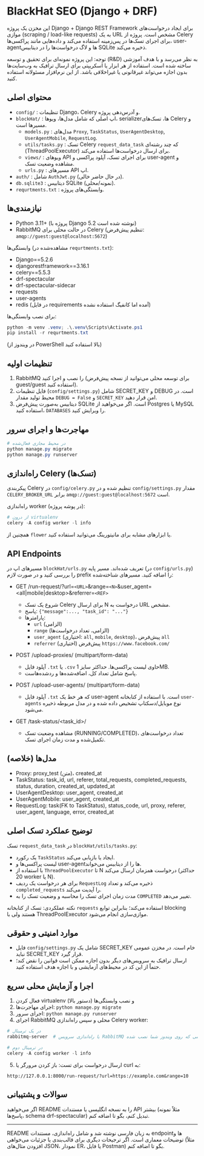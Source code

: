 # BlackHat SEO (Django + DRF)

این مخزن یک پروژه Django + Django REST Framework برای ایجاد درخواست‌های موازی (scraping / load-like requests) به یک URL مشخص است. پروژه از Celery برای اجرای تسک‌ها در پس‌زمینه استفاده می‌کند و داده‌هایی مانند پراکسی‌ها، user-agentها و لاگ درخواست‌ها را در دیتابیس SQLite ذخیره می‌کند.

توجه: این پروژه نمونه‌ای برای تحقیق و توسعه (R&D) به نظر می‌رسد و با هدف آموزشی ساخته شده است. استفاده از هر ابزار یا اسکریپتی برای ارسال ترافیک به وب‌سایت‌ها بدون اجازه می‌تواند غیرقانونی یا غیراخلاقی باشد. از این نرم‌افزار مسئولانه استفاده کنید.

## محتوای اصلی

- `config/` : تنظیمات Django، Celery و آدرس‌دهی پروژه.
- `blockHat/` : اپ اصلی که شامل مدل‌ها، ویوها، serializerها، تسک‌های Celery و مسیرها است.
  - `models.py` : مدل‌های `Proxy`, `TaskStatus`, `UserAgentDesktop`, `UserAgentMobile`, `RequestLog`.
  - `utils/tasks.py` : تسک Celery `request_data_task` که چند رشته‌ای (ThreadPoolExecutor) برای ارسال درخواست‌ها استفاده می‌کند.
  - `views/` : ویوهای API برای اجرای تسک، آپلود پراکسی و user-agent و مشاهده وضعیت تسک.
  - `urls.py` : مسیرهای API اپ.
- `auth/` : شامل `AuthJwt.py` (در حال حاضر خالی).
- `db.sqlite3` : دیتابیس SQLite (نمونه/محلی).
- `requrtments.txt` : وابستگی‌های پروژه.

## نیازمندی‌ها

- Python 3.11+ (پروژه با Django 5.2 نوشته شده است)
- RabbitMQ در حالت محلی برای Celery (تنظیم پیش‌فرض: `amqp://guest:guest@localhost:5672`)

وابستگی‌ها (مشاهده‌شده در `requrtments.txt`):

- Django==5.2.6
- djangorestframework==3.16.1
- celery==5.5.3
- drf-spectacular
- drf-spectacular-sidecar
- requests
- user-agents
- redis (در فایل requirements آمده اما کانفیگ استفاده نشده)

برای نصب وابستگی‌ها:

```powershell
python -m venv .venv; .\.venv\Scripts\Activate.ps1
pip install -r requrtments.txt
```

(در ویندوز از PowerShell بالا استفاده کنید)

## تنظیمات اولیه

1. RabbitMQ را نصب و اجرا کنید (برای توسعه محلی می‌توانید از نسخه پیش‌فرض guest/guest استفاده کنید).
2. فایل تنظیمات (`config/settings.py`) شامل SECRET_KEY و DEBUG است. در محیط تولید مقدار `DEBUG = False` و `SECRET_KEY` امن قرار دهید.
3. دیتابیس به‌صورت پیش‌فرض SQLite است. اگر می‌خواهید از Postgres یا MySQL استفاده کنید، `DATABASES` را ویرایش کنید.

## مهاجرت‌ها و اجرای سرور

```powershell
# در محیط مجازی فعال‌شده
python manage.py migrate
python manage.py runserver
```

## راه‌اندازی Celery (تسک‌ها)

پیکربندی Celery در `config/celery.py` تنظیم شده و در `config/settings.py` مقدار `CELERY_BROKER_URL` برابر `amqp://guest:guest@localhost:5672` است.

راه‌اندازی worker (در پوشه پروژه):

```powershell
# از درون virtualenv
celery -A config worker -l info
```

همچنین از `flower` یا ابزارهای مشابه برای مانیتورینگ می‌توانید استفاده کنید.

## API Endpoints

مسیرهای اپ در `blockHat/urls.py` تعریف شده‌اند. مسیر پایه (در `config/urls.py`) را بررسی کنید و در صورت لازم prefix را اضافه کنید. مسیرهای شناخته‌شده:

- GET /run-request/?url=`<URL>`&range=`<N>`&user_agent=<all|mobile|desktop>&referrer=`<REF>`

  - شروع یک تسک Celery برای ارسال N درخواست به URL مشخص.
  - پاسخ: `{"message":..., "task_id": "..."}`
  - پارامترها:
    - `url` (الزامی)
    - `range` (الزامی، تعداد درخواست‌ها)
    - `user_agent` (اختیاری: `all`, `mobile`, `desktop`)، پیش‌فرض `all`
    - `referrer` (اختیاری) پیش‌فرض `https://www.facebook.com/`
- POST /upload-proxies/ (multipart/form-data)

  - آپلود فایل `.txt` یا `.csv` حاوی لیست پراکسی‌ها. حداکثر سایز 1MB.
  - پاسخ شامل تعداد کل، اضافه‌شده‌ها و ردشده‌هاست.
- POST /upload-user-agents/ (multipart/form-data)

  - آپلود فایل `.txt` که هر خط یک user-agent است. با استفاده از کتابخانه `user-agents` نوع موبایل/دسکتاپ تشخیص داده شده و در مدل مربوطه ذخیره می‌شود.
- GET /task-status/<task_id>/

  - مشاهده وضعیت تسک (RUNNING/COMPLETED)، تعداد درخواست‌های تکمیل‌شده و مدت زمان اجرای تسک.

## مدل‌ها (خلاصه)

- Proxy: proxy_test (متن)، created_at
- TaskStatus: task_id, url, referer, total_requests, completed_requests, status, duration, created_at, updated_at
- UserAgentDesktop: user_agent, created_at
- UserAgentMobile: user_agent, created_at
- RequestLog: task(FK to TaskStatus), status_code, url, proxy, referer, user_agent, language, error, created_at

## توضیح عملکرد تسک اصلی

تسک `request_data_task` در `blockHat/utils/tasks.py`:

- یک رکورد `TaskStatus` ایجاد یا بازیابی می‌کند.
- لیست پراکسی‌ها و user-agentها را از دیتابیس می‌خواند.
- با استفاده از `ThreadPoolExecutor` تا N درخواست همزمان ارسال می‌کند (حداکثر 20 worker یا N).
- برای هر درخواست یک ردیف `RequestLog` ذخیره می‌کند و تعداد `completed_requests` را آپدیت می‌کند.
- مدت زمان اجرای تسک را محاسبه و وضعیت تسک را به `COMPLETED` تغییر می‌دهد.

نکته عملکردی: تسک از کتابخانه `requests` استفاده می‌کند؛ بنابراین توابع blocking هستند ولی با ThreadPoolExecutor موازی‌سازی انجام می‌شود.

## موارد امنیتی و حقوقی

- فایل `config/settings.py` شامل یک SECRET_KEY خام است. در مخزن عمومی نباید SECRET_KEY قرار گیرد.
- ارسال ترافیک به سرویس‌های دیگر بدون اجازه ممکن است قوانین را نقض کند؛ حتماً از این کد در محیط‌های آزمایشی و با اجازه هدف استفاده کنید.

## اجرا و آزمایش محلی سریع

1. فعال کردن virtualenv و نصب وابستگی‌ها (دستور بالا)
2. اجرای مهاجرت‌ها: `python manage.py migrate`
3. اجرای سرور: `python manage.py runserver`
4. اجرای RabbitMQ محلی و سپس راه‌اندازی Celery worker:

```powershell
# در یک ترمینال
rabbitmq-server  # یا راه‌اندازی سرویس RabbitMQ به روشی که روی ویندوز شما نصب شده

# در ترمینال دوم
celery -A config worker -l info
```

5. ارسال درخواست برای تست: باز کردن مرورگر یا curl به:

```
http://127.0.0.1:8000/run-request/?url=https://example.com&range=10
```

## سوالات و پشتیبانی

اگر می‌خواهید README را به نسخه انگلیسی یا مستندات API بیشتر (مثلاً نمونه پاسخ‌ها، schema drf-spectacular) تبدیل کنم، بگو تا اضافه کنم.

---

README به زبان فارسی نوشته شد و شامل راه‌اندازی، مستندات endpointها و توضیحات معماری است. اگر ترجیحات دیگری برای قالب‌بندی یا جزئیات می‌خواهی (مثلاً افزودن مثال‌های JSON، نمودار ER، یا فایل Postman) بگو تا اضافه کنم.
